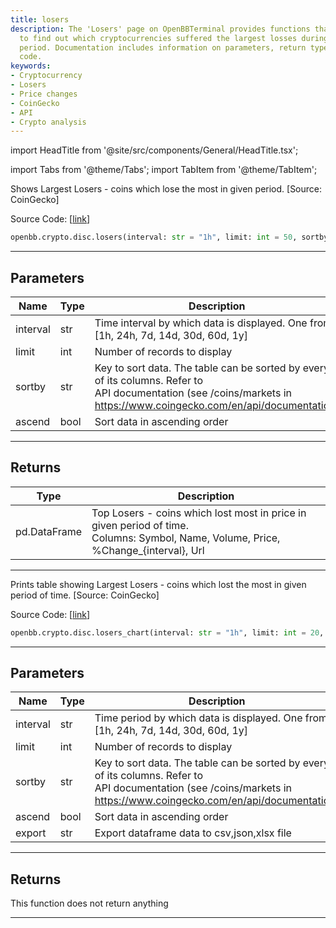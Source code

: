 ```yaml
---
title: losers
description: The 'Losers' page on OpenBBTerminal provides functions that allow users
  to find out which cryptocurrencies suffered the largest losses during a given time
  period. Documentation includes information on parameters, return types, and source
  code.
keywords:
- Cryptocurrency
- Losers
- Price changes
- CoinGecko
- API
- Crypto analysis
---
```


import HeadTitle from '@site/src/components/General/HeadTitle.tsx';

<HeadTitle title="crypto.disc.losers - Reference | OpenBB SDK Docs" />

import Tabs from '@theme/Tabs';
import TabItem from '@theme/TabItem';

<Tabs>
<TabItem value="model" label="Model" default>

Shows Largest Losers - coins which lose the most in given period. [Source: CoinGecko]

Source Code: [[link](https://github.com/OpenBB-finance/OpenBBTerminal/tree/main/openbb_terminal/cryptocurrency/discovery/pycoingecko_model.py#L303)]

```python wordwrap
openbb.crypto.disc.losers(interval: str = "1h", limit: int = 50, sortby: str = "market_cap_rank", ascend: bool = True)
```

---

## Parameters

| Name | Type | Description | Default | Optional |
| ---- | ---- | ----------- | ------- | -------- |
| interval | str | Time interval by which data is displayed. One from [1h, 24h, 7d, 14d, 30d, 60d, 1y] | 1h | True |
| limit | int | Number of records to display | 50 | True |
| sortby | str | Key to sort data. The table can be sorted by every of its columns. Refer to<br/>API documentation (see /coins/markets in https://www.coingecko.com/en/api/documentation) | market_cap_rank | True |
| ascend | bool | Sort data in ascending order | True | True |


---

## Returns

| Type | Description |
| ---- | ----------- |
| pd.DataFrame | Top Losers  - coins which lost most in price in given period of time.<br/>Columns: Symbol, Name, Volume, Price, %Change_{interval}, Url |
---



</TabItem>
<TabItem value="view" label="Chart">

Prints table showing Largest Losers - coins which lost the most in given period of time. [Source: CoinGecko]

Source Code: [[link](https://github.com/OpenBB-finance/OpenBBTerminal/tree/main/openbb_terminal/cryptocurrency/discovery/pycoingecko_view.py#L154)]

```python wordwrap
openbb.crypto.disc.losers_chart(interval: str = "1h", limit: int = 20, export: str = "", sheet_name: Optional[str] = None, sortby: str = "Market Cap Rank", ascend: bool = False)
```

---

## Parameters

| Name | Type | Description | Default | Optional |
| ---- | ---- | ----------- | ------- | -------- |
| interval | str | Time period by which data is displayed. One from [1h, 24h, 7d, 14d, 30d, 60d, 1y] | 1h | True |
| limit | int | Number of records to display | 20 | True |
| sortby | str | Key to sort data. The table can be sorted by every of its columns. Refer to<br/>API documentation (see /coins/markets in https://www.coingecko.com/en/api/documentation) | Market Cap Rank | True |
| ascend | bool | Sort data in ascending order | False | True |
| export | str | Export dataframe data to csv,json,xlsx file |  | True |


---

## Returns

This function does not return anything

---



</TabItem>
</Tabs>